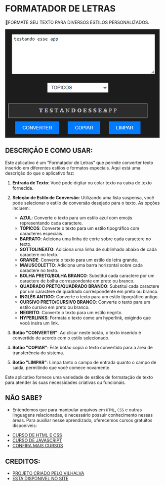 # FORMATADOR DE LETRAS
🔵FORMATE SEU TEXTO PARA DIVERSOS ESTILOS PERSONALIZADOS. 

<img src="FOTO.png" align="center" width="500"> <br>

## DESCRIÇÃO E COMO USAR:
Este aplicativo é um "Formatador de Letras" que permite converter texto inserido em diferentes estilos e formatos especiais. Aqui está uma descrição do que o aplicativo faz:

1. **Entrada de Texto**: Você pode digitar ou colar texto na caixa de texto fornecida.

2. **Seleção de Estilo de Conversão**: Utilizando uma lista suspensa, você pode selecionar o estilo de conversão desejado para o texto. As opções incluem:
   - **AZUL**: Converte o texto para um estilo azul com emojis representando cada caractere.
   - **TOPICOS**: Converte o texto para um estilo tipográfico com caracteres especiais.
   - **BARRATO**: Adiciona uma linha de corte sobre cada caractere no texto.
   - **SOTTOLINEATO**: Adiciona uma linha de sublinhado abaixo de cada caractere no texto.
   - **GRANDE**: Converte o texto para um estilo de letra grande.
   - **MAIUSCOLETTO**: Adiciona uma barra horizontal sobre cada caractere no texto.
   - **BOLHA PRETO/BOLHA BRANCO**: Substitui cada caractere por um caractere de bolha correspondente em preto ou branco.
   - **QUADRADO PRETO/QUADRADO BRANCO**: Substitui cada caractere por um caractere de quadrado correspondente em preto ou branco.
   - **INGLÊS ANTIGO**: Converte o texto para um estilo tipográfico antigo.
   - **CURSIVO PRETO/CURSIVO BRANCO**: Converte o texto para um estilo cursivo em preto ou branco.
   - **NEGRITO**: Converte o texto para um estilo negrito.
   - **HYPERLINKS**: Formata o texto como um hyperlink, exigindo que você insira um link.

3. **Botão "CONVERTER"**: Ao clicar neste botão, o texto inserido é convertido de acordo com o estilo selecionado.

4. **Botão "COPIAR"**: Este botão copia o texto convertido para a área de transferência do sistema.

5. **Botão "LIMPAR"**: Limpa tanto o campo de entrada quanto o campo de saída, permitindo que você comece novamente.

Este aplicativo fornece uma variedade de estilos de formatação de texto para atender às suas necessidades criativas ou funcionais.

## NÃO SABE?
- Entendemos que para manipular arquivos em `HTML`, `CSS` e outras linguagens relacionadas, é necessário possuir conhecimento nessas áreas. Para auxiliar nesse aprendizado, oferecemos cursos gratuitos disponíveis:
* [CURSO DE HTML E CSS](https://github.com/VILHALVA/CURSO-DE-HTML-E-CSS)
* [CURSO DE JAVASCRIPT](https://github.com/VILHALVA/CURSO-DE-JAVASCRIPT)
* [CONFIRA MAIS CURSOS](https://github.com/VILHALVA?tab=repositories&q=+topic:CURSO)

## CREDITOS:
- [PROJETO CRIADO PELO VILHALVA](https://github.com/VILHALVA)
- [ESTÁ DISPONIVEL NO SITE](https://vilhalva.github.io/STYLER/STYLER.html)

